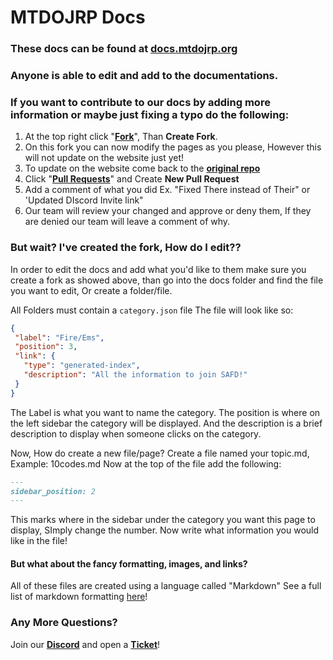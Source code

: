 # MTDOJRP Docs

### These docs can be found at [docs.mtdojrp.org](https://docs.mtdojrp.org)
### Anyone is able to edit and add to the documentations.

### If you want to contribute to our docs by adding more information or maybe just fixing a typo do the following:
1. At the top right click "[**Fork**](https://github.com/MTDOJRP/docs/fork)", Than **Create Fork**.
2. On this fork you can now modify the pages as you please, However this will not update on the website just yet!
3. To update on the website come back to the [**original repo**](https://github.com/MTDOJRP/docs)
4. Click "[**Pull Requests**](https://github.com/MTDOJRP/docs/pulls)" and Create **New Pull Request**
5. Add a comment of what you did Ex. "Fixed There instead of Their" or 'Updated DIscord Invite link"
6. Our team will review your changed and approve or deny them, If they are denied our team will leave a comment of why.


### But wait? I've created the fork, How do I edit??
In order to edit the docs and add what you'd like to them make sure you create a fork as showed above, than go into the docs folder and find the file you want to edit, Or create a folder/file.

All Folders must contain a `category.json` file
The file will look like so:
```json
{
 "label": "Fire/Ems",
 "position": 3,
 "link": {
   "type": "generated-index",
   "description": "All the information to join SAFD!"
 }
}
```
The Label is what you want to name the category.
The position is where on the left sidebar the category will be displayed.
And the description is a brief description to display when someone clicks on the category.

Now, How do create a new file/page?
Create a file named your topic.md, Example: 10codes.md
Now at the top of the file add the following:
```md
---
sidebar_position: 2
---
```
This marks where in the sidebar under the category you want this page to display, SImply change the number.
Now write what information you would like in the file!

#### But what about the fancy formatting, images, and links?
All of these files are created using a language called "Markdown"
See a full list of markdown formatting [here](https://www.markdownguide.org/basic-syntax/)!

### Any More Questions?
Join our [**Discord**](https://mtdojrp.org/) and open a [**Ticket**](https://docs.mtdojrp.org/docs/tickets)!
